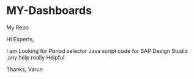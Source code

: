 # MY-Dashboards
My Repo

HI Experts,

I am Looking for Period selector Java script code for SAP Design Studio .any help really Helpful


Thanks,
Varun
